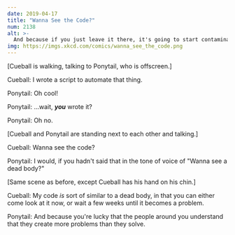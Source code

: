 ```yaml
---
date: 2019-04-17
title: "Wanna See the Code?"
num: 2138
alt: >-
  And because if you just leave it there, it's going to start contaminating things downstream even if no one touches it directly.
img: https://imgs.xkcd.com/comics/wanna_see_the_code.png
---
```

[Cueball is walking, talking to Ponytail, who is offscreen.]

Cueball: I wrote a script to automate that thing.

Ponytail: Oh cool!

Ponytail: ...wait, ***you*** wrote it?

Ponytail: Oh no.

[Cueball and Ponytail are standing next to each other and talking.]

Cueball: Wanna see the code?

Ponytail: I would, if you hadn't said that in the tone of voice of "Wanna see a dead body?"

[Same scene as before, except Cueball has his hand on his chin.]

Cueball: My code *is* sort of similar to a dead body, in that you can either come look at it now, or wait a few weeks until it becomes a problem.

Ponytail: And because you're lucky that the people around you understand that they create more problems than they solve.